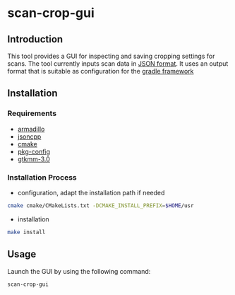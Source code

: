 # scan-crop-gui

## Introduction

This tool provides a GUI for inspecting and saving cropping settings for scans.
The tool currently inputs scan data in [JSON format][1].
It uses an output format that is suitable as configuration for the [gradle framework][2]

## Installation

### Requirements

- [armadillo](http://arma.sourceforge.net)
- [jsoncpp](https://github.com/open-source-parsers/jsoncpp)
- [cmake](https://cmake.org)
- [pkg-config](https://www.freedesktop.org/wiki/Software/pkg-config)
- [gtkmm-3.0](https://www.gtkmm.org)

### Installation Process

- configuration, adapt the installation path if needed
```sh
cmake cmake/CMakeLists.txt -DCMAKE_INSTALL_PREFIX=$HOME/usr
```
- installation
```sh
make install
```
## Usage

Launch the GUI by using the following command:

```sh
scan-crop-gui
```

[1]: ../dataFormats/scan.md
[2]:https://github.com/m2ci-msp/mri-shape-framework
